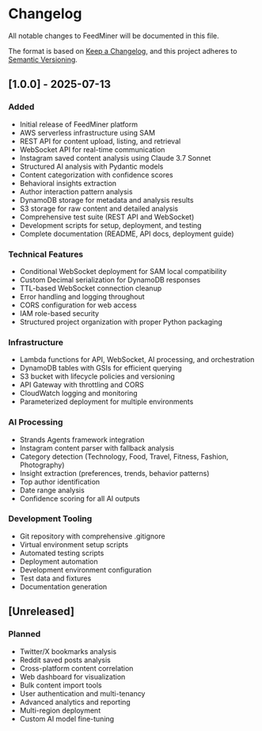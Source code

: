 # Changelog

All notable changes to FeedMiner will be documented in this file.

The format is based on [Keep a Changelog](https://keepachangelog.com/en/1.0.0/),
and this project adheres to [Semantic Versioning](https://semver.org/spec/v2.0.0.html).

## [1.0.0] - 2025-07-13

### Added
- Initial release of FeedMiner platform
- AWS serverless infrastructure using SAM
- REST API for content upload, listing, and retrieval
- WebSocket API for real-time communication
- Instagram saved content analysis using Claude 3.7 Sonnet
- Structured AI analysis with Pydantic models
- Content categorization with confidence scores
- Behavioral insights extraction
- Author interaction pattern analysis
- DynamoDB storage for metadata and analysis results
- S3 storage for raw content and detailed analysis
- Comprehensive test suite (REST API and WebSocket)
- Development scripts for setup, deployment, and testing
- Complete documentation (README, API docs, deployment guide)

### Technical Features
- Conditional WebSocket deployment for SAM local compatibility
- Custom Decimal serialization for DynamoDB responses
- TTL-based WebSocket connection cleanup
- Error handling and logging throughout
- CORS configuration for web access
- IAM role-based security
- Structured project organization with proper Python packaging

### Infrastructure
- Lambda functions for API, WebSocket, AI processing, and orchestration
- DynamoDB tables with GSIs for efficient querying
- S3 bucket with lifecycle policies and versioning
- API Gateway with throttling and CORS
- CloudWatch logging and monitoring
- Parameterized deployment for multiple environments

### AI Processing
- Strands Agents framework integration
- Instagram content parser with fallback analysis
- Category detection (Technology, Food, Travel, Fitness, Fashion, Photography)
- Insight extraction (preferences, trends, behavior patterns)
- Top author identification
- Date range analysis
- Confidence scoring for all AI outputs

### Development Tooling
- Git repository with comprehensive .gitignore
- Virtual environment setup scripts
- Automated testing scripts
- Deployment automation
- Development environment configuration
- Test data and fixtures
- Documentation generation

## [Unreleased]

### Planned
- Twitter/X bookmarks analysis
- Reddit saved posts analysis
- Cross-platform content correlation
- Web dashboard for visualization
- Bulk content import tools
- User authentication and multi-tenancy
- Advanced analytics and reporting
- Multi-region deployment
- Custom AI model fine-tuning